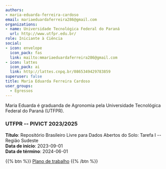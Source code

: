 ```yaml
---
authors:
- maria-eduarda-ferreira-cardoso
email: mariaeduardaferreira286@gmail.com
organizations:
- name: Universidade Tecnológica Federal do Paraná
  url: http://www.utfpr.edu.br/
role: Iniciante à Ciência
social:
- icon: envelope
  icon_pack: fas
  link: mailto:mmariaeduardaferreira286@gmail.com
- icon: lattes
  icon_pack: ai
  link: http://lattes.cnpq.br/0865349429783859
superuser: false
title: Maria Eduarda Ferreira Cardoso
user_groups:
  - Egressos
---
```


Maria Eduarda é graduanda de Agronomia pela Universidade Tecnológica Federal do Paraná (UTFPR).

### UTFPR -- PIVICT 2023/2025

__Título__: Repositório Brasileiro Livre para Dados Abertos do Solo: Tarefa I -- Região Sudeste<br>
__Data de início__: 2023-09-01<br>
__Data de término__: 2024-06-01

{{% btn %}}
  [Plano de trabalho](https://docs.google.com/document/d/1sxRSJkP1z1jNWVfeBNz79X15mSEf9j07m-l26aWh8)
{{% /btn %}}
